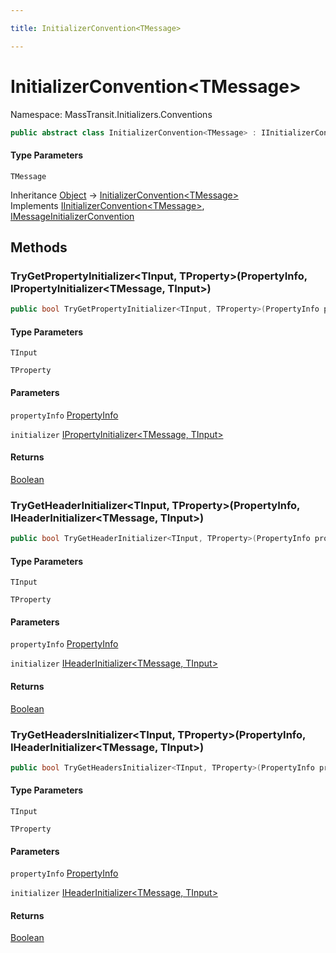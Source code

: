 ```yaml
---

title: InitializerConvention<TMessage>

---
```


# InitializerConvention\<TMessage\>

Namespace: MassTransit.Initializers.Conventions

```csharp
public abstract class InitializerConvention<TMessage> : IInitializerConvention<TMessage>, IMessageInitializerConvention
```

#### Type Parameters

`TMessage`<br/>

Inheritance [Object](https://learn.microsoft.com/en-us/dotnet/api/system.object) → [InitializerConvention\<TMessage\>](../masstransit-initializers-conventions/initializerconvention-1)<br/>
Implements [IInitializerConvention\<TMessage\>](../masstransit-initializers-conventions/iinitializerconvention-1), [IMessageInitializerConvention](../masstransit-initializers-conventions/imessageinitializerconvention)

## Methods

### **TryGetPropertyInitializer\<TInput, TProperty\>(PropertyInfo, IPropertyInitializer\<TMessage, TInput\>)**

```csharp
public bool TryGetPropertyInitializer<TInput, TProperty>(PropertyInfo propertyInfo, out IPropertyInitializer<TMessage, TInput> initializer)
```

#### Type Parameters

`TInput`<br/>

`TProperty`<br/>

#### Parameters

`propertyInfo` [PropertyInfo](https://learn.microsoft.com/en-us/dotnet/api/system.reflection.propertyinfo)<br/>

`initializer` [IPropertyInitializer\<TMessage, TInput\>](../masstransit-initializers/ipropertyinitializer-2)<br/>

#### Returns

[Boolean](https://learn.microsoft.com/en-us/dotnet/api/system.boolean)<br/>

### **TryGetHeaderInitializer\<TInput, TProperty\>(PropertyInfo, IHeaderInitializer\<TMessage, TInput\>)**

```csharp
public bool TryGetHeaderInitializer<TInput, TProperty>(PropertyInfo propertyInfo, out IHeaderInitializer<TMessage, TInput> initializer)
```

#### Type Parameters

`TInput`<br/>

`TProperty`<br/>

#### Parameters

`propertyInfo` [PropertyInfo](https://learn.microsoft.com/en-us/dotnet/api/system.reflection.propertyinfo)<br/>

`initializer` [IHeaderInitializer\<TMessage, TInput\>](../masstransit-initializers/iheaderinitializer-2)<br/>

#### Returns

[Boolean](https://learn.microsoft.com/en-us/dotnet/api/system.boolean)<br/>

### **TryGetHeadersInitializer\<TInput, TProperty\>(PropertyInfo, IHeaderInitializer\<TMessage, TInput\>)**

```csharp
public bool TryGetHeadersInitializer<TInput, TProperty>(PropertyInfo propertyInfo, out IHeaderInitializer<TMessage, TInput> initializer)
```

#### Type Parameters

`TInput`<br/>

`TProperty`<br/>

#### Parameters

`propertyInfo` [PropertyInfo](https://learn.microsoft.com/en-us/dotnet/api/system.reflection.propertyinfo)<br/>

`initializer` [IHeaderInitializer\<TMessage, TInput\>](../masstransit-initializers/iheaderinitializer-2)<br/>

#### Returns

[Boolean](https://learn.microsoft.com/en-us/dotnet/api/system.boolean)<br/>

